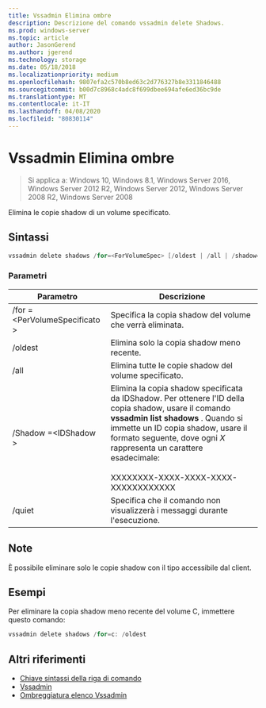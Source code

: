```yaml
---
title: Vssadmin Elimina ombre
description: Descrizione del comando vssadmin delete Shadows.
ms.prod: windows-server
ms.topic: article
author: JasonGerend
ms.author: jgerend
ms.technology: storage
ms.date: 05/18/2018
ms.localizationpriority: medium
ms.openlocfilehash: 9807efa2c570b8ed63c2d776327b8e3311846488
ms.sourcegitcommit: b00d7c8968c4adc8f699dbee694afe6ed36bc9de
ms.translationtype: MT
ms.contentlocale: it-IT
ms.lasthandoff: 04/08/2020
ms.locfileid: "80830114"
---
```

# <a name="vssadmin-delete-shadows"></a>Vssadmin Elimina ombre

>Si applica a: Windows 10, Windows 8.1, Windows Server 2016, Windows Server 2012 R2, Windows Server 2012, Windows Server 2008 R2, Windows Server 2008

Elimina le copie shadow di un volume specificato.

## <a name="syntax"></a>Sintassi

```PowerShell
vssadmin delete shadows /for=<ForVolumeSpec> [/oldest | /all | /shadow=<ShadowID>] [/quiet]
```

### <a name="parameters"></a>Parametri

|Parametro|Descrizione|
|---|---|
|/for =\<PerVolumeSpecificato >|Specifica la copia shadow del volume che verrà eliminata.|
|/oldest|Elimina solo la copia shadow meno recente.|
|/all|Elimina tutte le copie shadow del volume specificato.|
|/Shadow =\<IDShadow >|Elimina la copia shadow specificata da IDShadow. Per ottenere l'ID della copia shadow, usare il comando **vssadmin list shadows** . Quando si immette un ID copia shadow, usare il formato seguente, dove ogni *X* rappresenta un carattere esadecimale:<br><br>XXXXXXXX-XXXX-XXXX-XXXX-XXXXXXXXXXXX|
|/quiet|Specifica che il comando non visualizzerà i messaggi durante l'esecuzione.|

## <a name="remarks"></a>Note

È possibile eliminare solo le copie shadow con il tipo accessibile dal client.

## <a name="examples"></a>Esempi

Per eliminare la copia shadow meno recente del volume C, immettere questo comando:

```PowerShell
vssadmin delete shadows /for=c: /oldest
```

## <a name="additional-references"></a>Altri riferimenti

* [Chiave sintassi della riga di comando](https://docs.microsoft.com/previous-versions/windows/it-pro/windows-server-2012-r2-and-2012/cc771080(v%3dws.11))
* [Vssadmin](vssadmin.md)
* [Ombreggiatura elenco Vssadmin](vssadmin-list-shadows.md)